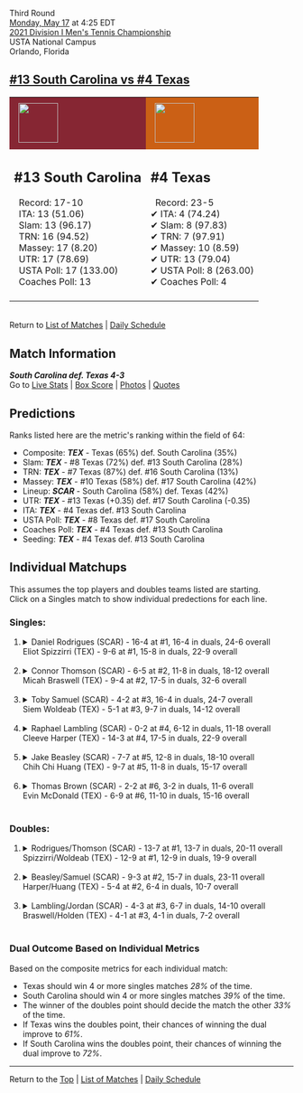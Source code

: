 Third Round[](#top)<a name="top"></a>  
[Monday, May 17](../../schedule/05-17.md) at 4:25 EDT  
[2021 Division I Men's Tennis Championship](../index.md)  
USTA National Campus  
Orlando, Florida  
## [#13 South Carolina vs #4 Texas](https://www.ncaa.com/game/5833421)  

<table><tr style="background-color: #d9d9d9 !important"><td style="background-color: #862633 !important"><img src="https://www.ncaa.com/sites/default/files/images/logos/schools/s/south-carolina.70.png" width="70" height="70" style="padding: 8px;" /></td><td style="background-color: #CB6015 !important"><img src="https://www.ncaa.com/sites/default/files/images/logos/schools/t/texas.70.png" width="70" height="70" style="padding: 8px;" /></td></tr><tr>
<td>  

<h2>#13 South Carolina</h2>  
&nbsp; Record: 17-10<br>  
&nbsp; ITA: 13 (51.06)<br>  
&nbsp; Slam: 13 (96.17)<br>  
&nbsp; TRN: 16 (94.52)<br>  
&nbsp; Massey: 17 (8.20)<br>  
&nbsp; UTR: 17 (78.69)<br>  
&nbsp; USTA Poll: 17 (133.00)<br>  
&nbsp; Coaches Poll: 13<br>  
<br>  

</td>
<td>  

<h2>#4 Texas</h2>  
&nbsp; Record: 23-5<br>  
&#10004; ITA: 4 (74.24)<br>  
&#10004; Slam: 8 (97.83)<br>  
&#10004; TRN: 7 (97.91)<br>  
&#10004; Massey: 10 (8.59)<br>  
&#10004; UTR: 13 (79.04)<br>  
&#10004; USTA Poll: 8 (263.00)<br>  
&#10004; Coaches Poll: 4<br>  
<br>  

</td>
</tr></table>  


<br>Return to [List of Matches](../index.md) &#124; [Daily Schedule](../../schedule/05-17.md)

## Match Information  
***South Carolina def. Texas 4-3***  
Go to [Live Stats](http://scores.tennisticker.de/usa/ustanc/conf/league/sb.html?tournid=780&clubid=265-295&cn1=Texas&cn2=S%20Carolina&ci1=265&ci2=295&lid=82) | [Box Score](https://www.ustanationalcampus.com/content/dam/nationalcampus/collegiate/ncaa2021/pdf/M16TEXSCAR.pdf) | [Photos](https://www.ustanationalcampus.com/en/home/news/2021-mens-round-of-16-4-pm-matches.html) | [Quotes](https://www.ustanationalcampus.com/content/dam/nationalcampus/collegiate/ncaa2021/pdf/M16TEXSCARQuotes.pdf)  

## Predictions  

Ranks listed here are the metric's ranking within the field of 64:  
- Composite: ***TEX*** - Texas (65%) def. South Carolina (35%)  
- Slam: ***TEX*** - #8 Texas (72%) def. #13 South Carolina (28%)  
- TRN: ***TEX*** - #7 Texas (87%) def. #16 South Carolina (13%)  
- Massey: ***TEX*** - #10 Texas (58%) def. #17 South Carolina (42%)  
- Lineup: ***SCAR*** - South Carolina (58%) def. Texas (42%)  
- UTR: ***TEX*** - #13 Texas (+0.35) def. #17 South Carolina (-0.35)  
- ITA: ***TEX*** - #4 Texas def. #13 South Carolina  
- USTA Poll: ***TEX*** - #8 Texas def. #17 South Carolina  
- Coaches Poll: ***TEX*** - #4 Texas def. #13 South Carolina  
- Seeding: ***TEX*** - #4 Texas def. #13 South Carolina  

## Individual Matchups  
This assumes the top players and doubles teams listed are starting.  
Click on a Singles match to show individual predections for each line.  

### Singles:  

<ol>
<li><details>
<summary markdown="span">Daniel Rodrigues (SCAR) - 16-4 at #1, 16-4 in duals, 24-6 overall<br>Eliot Spizzirri (TEX) - 9-6 at #1, 15-8 in duals, 22-9 overall</summary>
<h4>Predictions</h4><ul>
<li>Composite: <b><i>SCAR</i></b> - Rodrigues (77%) def. Spizzirri (23%)</li>  
<li>Slam: <b><i>SCAR</i></b> - Rodrigues (76%) def. Spizzirri (24%)</li>  
<li>TRN: <b><i>SCAR</i></b> - Rodrigues (74%) def. Spizzirri (26%)</li>  
<li>Massey: <b><i>SCAR</i></b> - Rodrigues (76%) def. Spizzirri (24%)</li>  
<li>UTR: <b><i>SCAR</i></b> - Rodrigues (83%) def. Spizzirri (17%)</li>  
<li>ITA: <b><i>SCAR</i></b> - Rodrigues (58.79) def. Spizzirri (28.17)</li>  
</ul>
</details>&nbsp;</li>
<li><details>
<summary markdown="span">Connor Thomson (SCAR) - 6-5 at #2, 11-8 in duals, 18-12 overall<br>Micah Braswell (TEX) - 9-4 at #2, 17-5 in duals, 32-6 overall</summary>
<h4>Predictions</h4><ul>
<li>Composite: <b><i>TEX</i></b> - Braswell (68%) def. Thomson (32%)</li>  
<li>Slam: <b><i>TEX</i></b> - Braswell (65%) def. Thomson (35%)</li>  
<li>TRN: <b><i>TEX</i></b> - Braswell (68%) def. Thomson (32%)</li>  
<li>Massey: <b><i>TEX</i></b> - Braswell (60%) def. Thomson (40%)</li>  
<li>UTR: <b><i>TEX</i></b> - Braswell (80%) def. Thomson (20%)</li>  
<li>ITA: <b><i>SCAR</i></b> - Thomson (28.97) def. Braswell (20.88)</li>  
</ul>
</details>&nbsp;</li>
<li><details>
<summary markdown="span">Toby Samuel (SCAR) - 4-2 at #3, 16-4 in duals, 24-7 overall<br>Siem Woldeab (TEX) - 5-1 at #3, 9-7 in duals, 14-12 overall</summary>
<h4>Predictions</h4><ul>
<li>Composite: <b><i>SCAR</i></b> - Samuel (53%) def. Woldeab (47%)</li>  
<li>Slam: <b><i>TEX</i></b> - Woldeab (62%) def. Samuel (38%)</li>  
<li>TRN: <b><i>SCAR</i></b> - Samuel (55%) def. Woldeab (45%)</li>  
<li>Massey: <b><i>SCAR</i></b> - Samuel (65%) def. Woldeab (35%)</li>  
<li>UTR: <b><i>SCAR</i></b> - Samuel (56%) def. Woldeab (44%)</li>  
<li>ITA: <b><i>SCAR</i></b> - Samuel (10.78) def. Woldeab (9.31)</li>  
</ul>
</details>&nbsp;</li>
<li><details>
<summary markdown="span">Raphael Lambling (SCAR) - 0-2 at #4, 6-12 in duals, 11-18 overall<br>Cleeve Harper (TEX) - 14-3 at #4, 17-5 in duals, 22-9 overall</summary>
<h4>Predictions</h4><ul>
<li>Composite: <b><i>TEX</i></b> - Harper (62%) def. Lambling (38%)</li>  
<li>Slam: <b><i>TEX</i></b> - Harper (50%) def. Lambling (50%)</li>  
<li>TRN: <b><i>TEX</i></b> - Harper (66%) def. Lambling (34%)</li>  
<li>Massey: <b><i>TEX</i></b> - Harper (66%) def. Lambling (34%)</li>  
<li>UTR: <b><i>TEX</i></b> - Harper (67%) def. Lambling (33%)</li>  
<li>ITA: <b><i>SCAR</i></b> - Lambling (15.34) def. Harper (5.83)</li>  
</ul>
</details>&nbsp;</li>
<li><details>
<summary markdown="span">Jake Beasley (SCAR) - 7-7 at #5, 12-8 in duals, 18-10 overall<br>Chih Chi Huang (TEX) - 9-7 at #5, 11-8 in duals, 15-17 overall</summary>
<h4>Predictions</h4><ul>
<li>Composite: <b><i>SCAR</i></b> - Beasley (60%) def. Huang (40%)</li>  
<li>Slam: <b><i>SCAR</i></b> - Beasley (56%) def. Huang (44%)</li>  
<li>TRN: <b><i>SCAR</i></b> - Beasley (67%) def. Huang (33%)</li>  
<li>Massey: <b><i>SCAR</i></b> - Beasley (53%) def. Huang (47%)</li>  
<li>UTR: <b><i>SCAR</i></b> - Beasley (64%) def. Huang (36%)</li>  
<li>ITA: <b><i>TEX</i></b> - # Huang def. Beasley (1.73)</li>  
</ul>
</details>&nbsp;</li>
<li><details>
<summary markdown="span">Thomas Brown (SCAR) - 2-2 at #6, 3-2 in duals, 11-6 overall<br>Evin McDonald (TEX) - 6-9 at #6, 11-10 in duals, 15-16 overall</summary>
<h4>Predictions</h4><ul>
<li>Composite: <b><i>SCAR</i></b> - Brown (57%) def. McDonald (43%)</li>  
<li>Slam: <b><i>SCAR</i></b> - Brown (61%) def. McDonald (39%)</li>  
<li>TRN: <b><i>SCAR</i></b> - Brown (63%) def. McDonald (37%)</li>  
<li>Massey: <b><i>SCAR</i></b> - Brown (59%) def. McDonald (41%)</li>  
<li>UTR: <b><i>TEX</i></b> - McDonald (53%) def. Brown (47%)</li>  
<li>ITA: <b><i>TEX</i></b> - # McDonald def. Brown (2.19)</li>  
</ul>
</details>&nbsp;</li>
</ol>

### Doubles:  

<ol>
<li><details>
<summary markdown="span">Rodrigues/Thomson (SCAR) - 13-7 at #1, 13-7 in duals, 20-11 overall<br>Spizzirri/Woldeab (TEX) - 12-9 at #1, 12-9 in duals, 19-9 overall</summary>
<br>Sorry, we don't have any metrics for this match
</details>&nbsp;</li>
<li><details>
<summary markdown="span">Beasley/Samuel (SCAR) - 9-3 at #2, 15-7 in duals, 23-11 overall<br>Harper/Huang (TEX) - 5-4 at #2, 6-4 in duals, 10-7 overall</summary>
<br>Sorry, we don't have any metrics for this match
</details>&nbsp;</li>
<li><details>
<summary markdown="span">Lambling/Jordan (SCAR) - 4-3 at #3, 6-7 in duals, 14-10 overall<br>Braswell/Holden (TEX) - 4-1 at #3, 4-1 in duals, 7-2 overall</summary>
<br>Sorry, we don't have any metrics for this match
</details>&nbsp;</li>
</ol>

### Dual Outcome Based on Individual Metrics  
  
Based on the composite metrics for each individual match:  
- Texas should win 4 or more singles matches *28%* of the time.  
- South Carolina should win 4 or more singles matches *39%* of the time.  
- The winner of the doubles point should decide the match the other *33%* of the time.  
- If Texas wins the doubles point, their chances of winning the dual improve to *61%*.  
- If South Carolina wins the doubles point, their chances of winning the dual improve to *72%*.  
  
------

Return to the [Top](#top) &#124; [List of Matches](../index.md) &#124; [Daily Schedule](../../schedule/05-17.md)  
